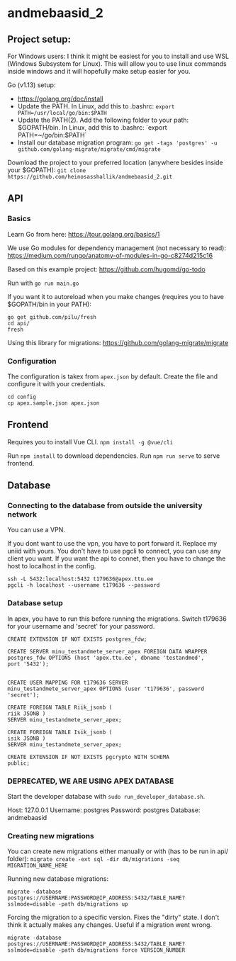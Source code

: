 # andmebaasid_2

## Project setup:

For Windows users:
I think it might be easiest for you to install and use WSL (Windows Subsystem for Linux). This will allow you to use linux commands inside windows and it will hopefully make setup easier for you.

Go (v1.13) setup:
* https://golang.org/doc/install
* Update the PATH. In Linux, add this to .bashrc: `export PATH=/usr/local/go/bin:$PATH`
* Update the PATH(2). Add the following folder to your path: $GOPATH/bin. In Linux, add this to .bashrc: `export PATH=~/go/bin:$PATH`
* Install our database migration program: `go get -tags 'postgres' -u github.com/golang-migrate/migrate/cmd/migrate`

Download the project to your preferred location (anywhere besides inside your $GOPATH): `git clone https://github.com/heinosasshallik/andmebaasid_2.git`

## API

### Basics

Learn Go from here:
https://tour.golang.org/basics/1

We use Go modules for dependency management (not necessary to read):
https://medium.com/rungo/anatomy-of-modules-in-go-c8274d215c16

Based on this example project:
https://github.com/hugomd/go-todo

Run with `go run main.go`

If you want it to autoreload when you make changes (requires you to have $GOPATH/bin in your PATH):
```
go get github.com/pilu/fresh
cd api/
fresh
```

Using this library for migrations:
https://github.com/golang-migrate/migrate

### Configuration

The configuration is takex from `apex.json` by default. Create the file and configure it with your credentials.

```
cd config
cp apex.sample.json apex.json
```

## Frontend

Requires you to install Vue CLI. `npm install -g @vue/cli`

Run `npm install` to download dependencies.
Run `npm run serve` to serve frontend.

## Database

### Connecting to the database from outside the university network

You can use a VPN.

If you dont want to use the vpn, you have to port forward it. Replace my uniid with yours. You don't have to use pgcli to connect, you can use any client you want. If you want the api to connet, then you have to change the host to localhost in the config. 

```
ssh -L 5432:localhost:5432 t179636@apex.ttu.ee
pgcli -h localhost --username t179636 --password
```


### Database setup

In apex, you have to run this before running the migrations. Switch t179636 for your username and 'secret' for your password. 

```
CREATE EXTENSION IF NOT EXISTS postgres_fdw;       

CREATE SERVER minu_testandmete_server_apex FOREIGN DATA WRAPPER
postgres_fdw OPTIONS (host 'apex.ttu.ee', dbname 'testandmed',
port '5432');


CREATE USER MAPPING FOR t179636 SERVER
minu_testandmete_server_apex OPTIONS (user 't179636', password
'secret');

CREATE FOREIGN TABLE Riik_jsonb (
riik JSONB )
SERVER minu_testandmete_server_apex;

CREATE FOREIGN TABLE Isik_jsonb (
isik JSONB )
SERVER minu_testandmete_server_apex;

CREATE EXTENSION IF NOT EXISTS pgcrypto WITH SCHEMA
public;
```

### DEPRECATED, WE ARE USING APEX DATABASE

Start the developer database with `sudo run_developer_database.sh`.

Host: 127.0.0.1
Username: postgres
Password: postgres
Database: andmebaasid

### Creating new migrations

You can create new migrations either manually or with (has to be run in api/ folder):
`migrate create -ext sql -dir db/migrations -seq MIGRATION_NAME_HERE`

Running new database migrations:

`migrate -database postgres://USERNAME:PASSWORD@IP_ADDRESS:5432/TABLE_NAME?sslmode=disable -path db/migrations up`

Forcing the migration to a specific version. Fixes the "dirty" state. I don't think it actually makes any changes. Useful if a migration went wrong.

`migrate -database postgres://USERNAME:PASSWORD@IP_ADDRESS:5432/TABLE_NAME?sslmode=disable -path db/migrations force VERSION_NUMBER`
